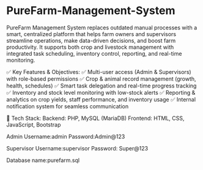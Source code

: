 # PureFarm-Management-System
PureFarm Management System replaces outdated manual processes with a smart, centralized platform that helps farm owners and supervisors streamline operations, make data-driven decisions, and boost farm productivity. It supports both crop and livestock management with integrated task scheduling, inventory control, reporting, and real-time monitoring.

✅ Key Features & Objectives:
✅ Multi-user access (Admin & Supervisors) with role-based permissions
✅ Crop & animal record management (growth, health, schedules)
✅ Smart task delegation and real-time progress tracking
✅ Inventory and stock level monitoring with low-stock alerts
✅ Reporting & analytics on crop yields, staff performance, and inventory usage
✅ Internal notification system for seamless communication

🧰 Tech Stack:
Backend: PHP, MySQL (MariaDB)
Frontend: HTML, CSS, JavaScript, Bootstrap

Admin
Username:admin
Password:Admin@123

Supervisor
Username:supervisor
Password: Super@123

Database name:purefarm.sql
